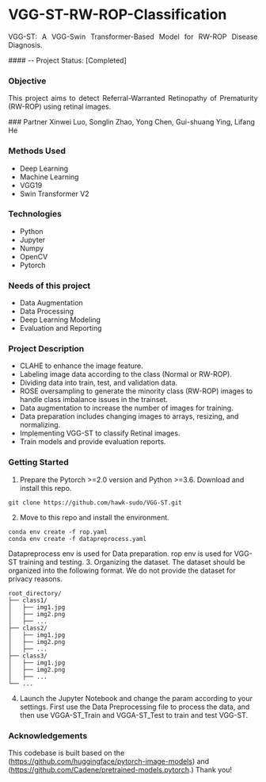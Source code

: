 # VGG-ST-RW-ROP-Classification
<p align="justify">
VGG-ST: A VGG-Swin Transformer-Based Model for RW-ROP Disease Diagnosis.
</p>
#### -- Project Status: [Completed]

### Objective
<p align="justify">
This project aims to detect Referral-Warranted Retinopathy of Prematurity (RW-ROP) using retinal images.
</p>
### Partner
Xinwei Luo, Songlin Zhao, Yong Chen, Gui-shuang Ying, Lifang He

### Methods Used
* Deep Learning
* Machine Learning
* VGG19
* Swin Transformer V2

### Technologies
* Python
* Jupyter
* Numpy
* OpenCV
* Pytorch

### Needs of this project
* Data Augmentation
* Data Processing
* Deep Learning Modeling
* Evaluation and Reporting

### Project Description
* CLAHE to enhance the image feature.
* Labeling image data according to the class (Normal or RW-ROP).
* Dividing data into train, test, and validation data.
* ROSE oversampling to generate the minority class (RW-ROP) images to handle class imbalance issues in the trainset.
* Data augmentation to increase the number of images for training.
* Data preparation includes changing images to arrays, resizing, and normalizing.
* Implementing VGG-ST to classify Retinal images.
* Train models and provide evaluation reports.

### Getting Started
1. Prepare the Pytorch >=2.0 version and Python >=3.6. Download and install this repo.
```
git clone https://github.com/hawk-sudo/VGG-ST.git
```
2. Move to this repo and install the environment.
```
conda env create -f rop.yaml
conda env create -f datapreprocess.yaml
```
Datapreprocess env is used for Data preparation. rop env is used for VGG-ST training and testing. 
3. Organizing the dataset. The dataset should be organized into the following format. We do not provide the dataset for privacy reasons.
```
root_directory/
├── class1/
│   ├── img1.jpg
│   ├── img2.png
│   ├── ...
├── class2/
│   ├── img1.jpg
│   ├── img2.png
│   ├── ...
├── class3/
│   ├── img1.jpg
│   ├── img2.png
│   ├── ...
└── ...

```
4. Launch the Jupyter Notebook and change the param according to your settings. First use the Data Preprocessing file to process the data, and then use VGGA-ST_Train and VGGA-ST_Test to train and test VGG-ST.

### Acknowledgements
This codebase is built based on the (https://github.com/huggingface/pytorch-image-models) and (https://github.com/Cadene/pretrained-models.pytorch.) Thank you!
